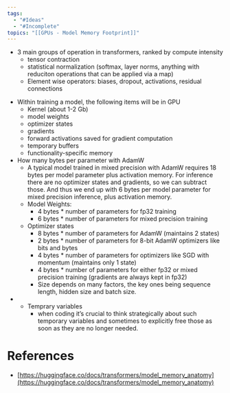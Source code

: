 ```yaml
---
tags:
  - "#Ideas"
  - "#Incomplete"
topics: "[[GPUs - Model Memory Footprint]]"
---
```

* 3 main groups of operation in transformers, ranked by compute intensity
    - tensor contraction
    - statistical normalization (softmax, layer norms, anything with reduciton operations that can be applied via a map)
    - Element wise operators: biases, dropout, activations, residual connections
- Within training a model, the following items will be in GPU
    - Kernel (about 1-2 Gb)
    - model weights
    - optimizer states
    - gradients
    - forward activations saved for gradient computation
    - temporary buffers
    - functionality-specific memory
- How many bytes per parameter with AdamW
	- A typical model trained in mixed precision with AdamW requires 18 bytes per model parameter plus activation memory. For inference there are no optimizer states and gradients, so we can subtract those. And thus we end up with 6 bytes per model parameter for mixed precision inference, plus activation memory.
	- Model Weights:
	    - 4 bytes * number of parameters for fp32 training
	    - 6 bytes * number of parameters for mixed precision training
	- Optimizer states
	    - 8 bytes * number of parameters for AdamW (maintains 2 states)
	    - 2 bytes * number of parameters for 8-bit AdamW optimizers like bits and bytes
	    - 4 bytes * number of parameters for optimizers like SGD with momentum (maintains only 1 state)
	    - 4 bytes * number of parameters for either fp32 or mixed precision training (gradients are always kept in fp32)
	    - Size depends on many factors, the key ones being sequence length, hidden size and batch size.
- - Temprary variables
    - when coding it’s crucial to think strategically about such temporary variables and sometimes to explicitly free those as soon as they are no longer needed.

# References
- [https://huggingface.co/docs/transformers/model_memory_anatomy](https://huggingface.co/docs/transformers/model_memory_anatomy)